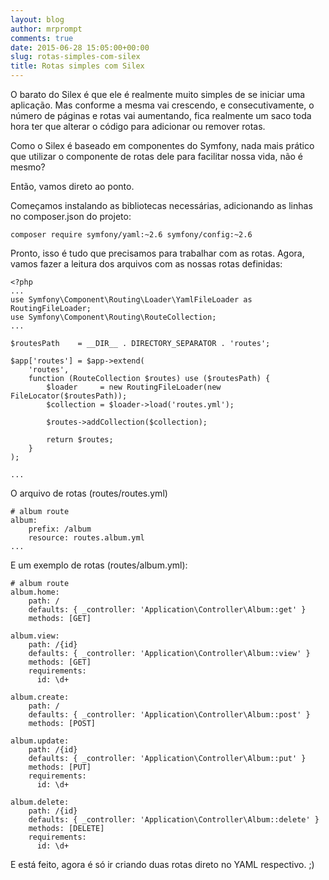 ```yaml
---
layout: blog
author: mrprompt
comments: true
date: 2015-06-28 15:05:00+00:00
slug: rotas-simples-com-silex
title: Rotas simples com Silex
---
```

O barato do Silex é que ele é realmente muito simples de se iniciar uma aplicação. Mas conforme a mesma vai crescendo,
e consecutivamente, o número de páginas e rotas vai aumentando, fica realmente um saco toda hora ter que alterar o
código para adicionar ou remover rotas.

Como o Silex é baseado em componentes do Symfony, nada mais prático que utilizar o componente de rotas dele para
facilitar nossa vida, não é mesmo?

Então, vamos direto ao ponto.

Começamos instalando as bibliotecas necessárias, adicionando as linhas no composer.json do projeto:

```
composer require symfony/yaml:~2.6 symfony/config:~2.6
```

Pronto, isso é tudo que precisamos para trabalhar com as rotas.
Agora, vamos fazer a leitura dos arquivos com as nossas rotas definidas:

```
<?php
...
use Symfony\Component\Routing\Loader\YamlFileLoader as RoutingFileLoader;
use Symfony\Component\Routing\RouteCollection;
...

$routesPath    = __DIR__ . DIRECTORY_SEPARATOR . 'routes';

$app['routes'] = $app->extend(
    'routes',
    function (RouteCollection $routes) use ($routesPath) {
        $loader     = new RoutingFileLoader(new FileLocator($routesPath));
        $collection = $loader->load('routes.yml');

        $routes->addCollection($collection);

        return $routes;
    }
);

...
```

O arquivo de rotas (routes/routes.yml)

```
# album route
album:
    prefix: /album
    resource: routes.album.yml
...
```

E um exemplo de rotas (routes/album.yml):

```
# album route
album.home:
    path: /
    defaults: { _controller: 'Application\Controller\Album::get' }
    methods: [GET]

album.view:
    path: /{id}
    defaults: { _controller: 'Application\Controller\Album::view' }
    methods: [GET]
    requirements:
      id: \d+

album.create:
    path: /
    defaults: { _controller: 'Application\Controller\Album::post' }
    methods: [POST]

album.update:
    path: /{id}
    defaults: { _controller: 'Application\Controller\Album::put' }
    methods: [PUT]
    requirements:
      id: \d+

album.delete:
    path: /{id}
    defaults: { _controller: 'Application\Controller\Album::delete' }
    methods: [DELETE]
    requirements:
      id: \d+
```

E está feito, agora é só ir criando duas rotas direto no YAML respectivo. ;)